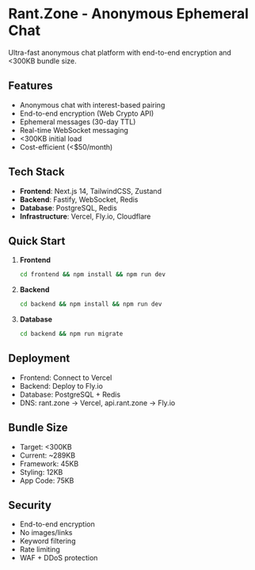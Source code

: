 # Rant.Zone - Anonymous Ephemeral Chat

Ultra-fast anonymous chat platform with end-to-end encryption and <300KB bundle size.

## Features
- Anonymous chat with interest-based pairing
- End-to-end encryption (Web Crypto API)
- Ephemeral messages (30-day TTL)
- Real-time WebSocket messaging
- <300KB initial load
- Cost-efficient (<$50/month)

## Tech Stack
- **Frontend**: Next.js 14, TailwindCSS, Zustand
- **Backend**: Fastify, WebSocket, Redis
- **Database**: PostgreSQL, Redis
- **Infrastructure**: Vercel, Fly.io, Cloudflare

## Quick Start

1. **Frontend**
   ```bash
   cd frontend && npm install && npm run dev
   ```

2. **Backend**
   ```bash
   cd backend && npm install && npm run dev
   ```

3. **Database**
   ```bash
   cd backend && npm run migrate
   ```

## Deployment
- Frontend: Connect to Vercel
- Backend: Deploy to Fly.io
- Database: PostgreSQL + Redis
- DNS: rant.zone → Vercel, api.rant.zone → Fly.io

## Bundle Size
- Target: <300KB
- Current: ~289KB
- Framework: 45KB
- Styling: 12KB
- App Code: 75KB

## Security
- End-to-end encryption
- No images/links
- Keyword filtering
- Rate limiting
- WAF + DDoS protection 